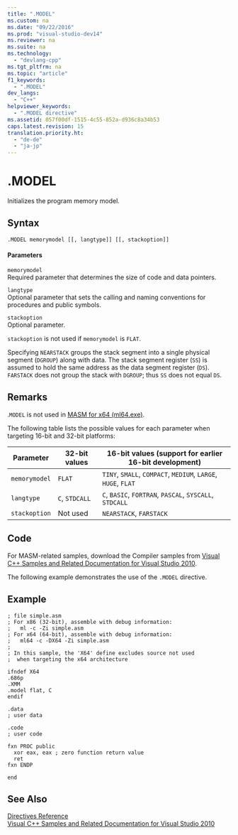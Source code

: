```yaml
---
title: ".MODEL"
ms.custom: na
ms.date: "09/22/2016"
ms.prod: "visual-studio-dev14"
ms.reviewer: na
ms.suite: na
ms.technology: 
  - "devlang-cpp"
ms.tgt_pltfrm: na
ms.topic: "article"
f1_keywords: 
  - ".MODEL"
dev_langs: 
  - "C++"
helpviewer_keywords: 
  - ".MODEL directive"
ms.assetid: 057f00df-1515-4c55-852a-d936c8a34b53
caps.latest.revision: 15
translation.priority.ht: 
  - "de-de"
  - "ja-jp"
---
```

# .MODEL
Initializes the program memory model.  
  
## Syntax  
  
```  
.MODEL memorymodel [[, langtype]] [[, stackoption]]  
```  
  
#### Parameters  
 `memorymodel`  
 Required parameter that determines the size of code and data pointers.  
  
 `langtype`  
 Optional parameter that sets the calling and naming conventions for procedures and public symbols.  
  
 `stackoption`  
 Optional parameter.  
  
 `stackoption` is not used if `memorymodel` is `FLAT`.  
  
 Specifying `NEARSTACK` groups the stack segment into a single physical segment (`DGROUP`) along with data. The stack segment register (`SS`) is assumed to hold the same address as the data segment register (`DS`). `FARSTACK` does not group the stack with `DGROUP`; thus `SS` does not equal `DS`.  
  
## Remarks  
 .`MODEL` is not used in [MASM for x64 (ml64.exe)](../vs140/masm-for-x64--ml64.exe-.md).  
  
 The following table lists the possible values for each parameter when targeting 16-bit and 32-bit platforms:  
  
|Parameter|32-bit values|16-bit values (support for earlier 16-bit development)|  
|---------------|--------------------|----------------------------------------------------------------|  
|`memorymodel`|`FLAT`|`TINY`, `SMALL`, `COMPACT`, `MEDIUM`, `LARGE`, `HUGE`, `FLAT`|  
|`langtype`|`C`, `STDCALL`|`C`, `BASIC`, `FORTRAN`, `PASCAL`, `SYSCALL`, `STDCALL`|  
|`stackoption`|Not used|`NEARSTACK`, `FARSTACK`|  
  
## Code  
 For MASM-related samples, download the Compiler samples from [Visual C++ Samples and Related Documentation for Visual Studio 2010](http://go.microsoft.com/fwlink/?LinkID=178749).  
  
 The following example demonstrates the use of the `.MODEL` directive.  
  
## Example  
  
```  
; file simple.asm  
; For x86 (32-bit), assemble with debug information:   
;   ml -c -Zi simple.asm  
; For x64 (64-bit), assemble with debug information:   
;   ml64 -c -DX64 -Zi simple.asm  
;  
; In this sample, the 'X64' define excludes source not used   
;  when targeting the x64 architecture  
  
ifndef X64  
.686p  
.XMM  
.model flat, C  
endif  
  
.data  
; user data  
  
.code  
; user code  
  
fxn PROC public  
  xor eax, eax ; zero function return value  
  ret  
fxn ENDP  
  
end  
```  
  
## See Also  
 [Directives Reference](../vs140/directives-reference.md)   
 [Visual C++ Samples and Related Documentation for Visual Studio 2010](http://go.microsoft.com/fwlink/?LinkID=178749)